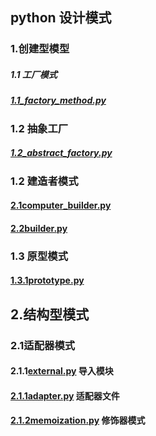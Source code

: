 ##      python 设计模式
### 1.创建型模型 
##### 1.1 工厂模式
##### [1.1_factory_method.py](https://github.com/lvusyy/pythonDesignPatterns/blob/master/1.1.1_factory_method.py)
### 1.2 抽象工厂
##### [1.2_abstract_factory.py](https://github.com/lvusyy/pythonDesignPatterns/blob/master/1.2_abstract_factory.py)
### 1.2 建造者模式
#### [2.1computer_builder.py](https://github.com/lvusyy/pythonDesignPatterns/blob/master/2.1computer_builder.py) 
#### [2.2builder.py](https://github.com/lvusyy/pythonDesignPatterns/blob/master/2.2builder.py) 
### 1.3 原型模式
#### [1.3.1prototype.py](https://github.com/lvusyy/pythonDesignPatterns/blob/master/1.3.1prototype.py)
## **2.结构型模式**
### 2.1适配器模式
#### 2.1.1[external.py](https://github.com/lvusyy/pythonDesignPatterns/blob/master/external.py) 导入模块
#### [2.1.1adapter.py](https://github.com/lvusyy/pythonDesignPatterns/blob/master/2.1.1adapter.py) 适配器文件
#### [2.1.2memoization.py](https://github.com/lvusyy/pythonDesignPatterns/blob/master/external.py) 修饰器模式